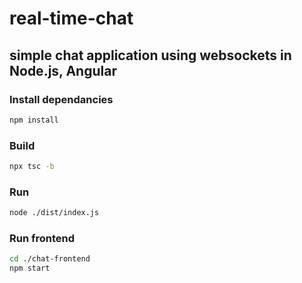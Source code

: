 # real-time-chat

## simple chat application using websockets in Node.js, Angular

### Install dependancies
```bash
npm install
```

### Build
```bash
npx tsc -b
```

### Run
```bash
node ./dist/index.js
```

### Run frontend
```bash
cd ./chat-frontend
npm start
```
